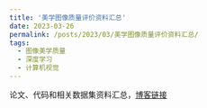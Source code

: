 ```yaml
---
title: '美学图像质量评价资料汇总'
date: 2023-03-26
permalink: /posts/2023/03/美学图像质量评价资料汇总/
tags:
  - 图像美学质量
  - 深度学习
  - 计算机视觉
---
```


论文、代码和相关数据集资料汇总，[博客链接](https://blog.csdn.net/helloworld_Fly/article/details/129777362)
